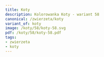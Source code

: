 ```yaml
---
title: Koty
description: Kolorowanka Koty - wariant 58
canonical: /zwierzeta/koty
variant_of: koty
image: /koty/58/koty-58.svg
pdf: /koty/58/koty-58.pdf
tags:
- zwierzeta
- koty
---
```

